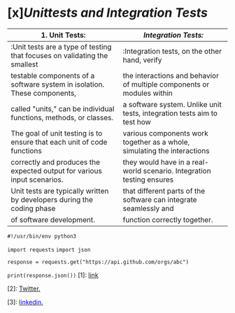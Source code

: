 # [x]***Unittests and Integration Tests***
|1. Unit Tests: | *Integration Tests:*|
|--------------------|--------------------|
|:Unit tests are a type of testing that focuses on validating the smallest|:Integration tests, on the other hand, verify 
 testable components of a software system in isolation. These components,|the interactions and behavior of multiple components or modules within 
  called "units," can be individual functions, methods, or classes. | a software system. Unlike unit tests, integration tests aim to test how
  The goal of unit testing is to ensure that each unit of code functions |various components work together as a whole, simulating the interactions 
  correctly and produces the expected output for various input scenarios. |they would have in a real-world scenario. Integration testing ensures 
  Unit tests are typically written by developers during the coding phase |that different parts of the software can integrate seamlessly and 
of software development.|function correctly together.|

`#!/usr/bin/env python3`

`import requests`
`import json`

`response = requests.get("https://api.github.com/orgs/abc")`

`print(response.json())`
[1]: [link](https://chat.openai.com/?model=text-davinci-002-render-sha)

[2]: [<span style="color:blue"></span> Twitter.](https://twitter.com/joseph_mugabi)

[3]: [<span style="color:blue">linkedin</span>.](www.linkedin.com/in/mugabijoseph)